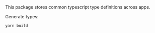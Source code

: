 This package stores common typescript type definitions across apps.

Generate types:

```
yarn build
```
